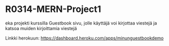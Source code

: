 # R0314-MERN-Project1
eka projekti kurssilla
Guestbook sivu, jolle käyttäjä voi kirjottaa viestejä ja katsoa muiden kirjoittamia viestejä

Linkki herokuun: https://dashboard.heroku.com/apps/minunguestbookdemo
